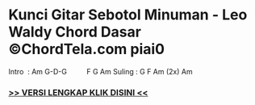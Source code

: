 
 # Kunci Gitar Sebotol Minuman - Leo Waldy Chord Dasar ©ChordTela.com piai0


Intro  : Am G-D-G          F G Am Suling : G F Am (2x) Am

###  <a href="https://shortlighzx.web.app?sq=Kunci Gitar Sebotol Minuman - Leo Waldy Chord Dasar ©ChordTela.com"> >> VERSI LENGKAP KLIK DISINI << </a>
